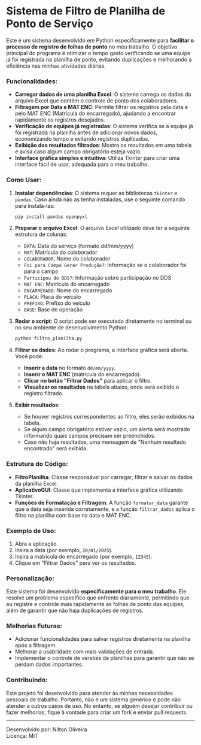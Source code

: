 # Sistema de Filtro de Planilha de Ponto de Serviço

Este é um sistema desenvolvido em Python especificamente para **facilitar o processo de registro de folhas de ponto** no meu trabalho. O objetivo principal do programa é otimizar o tempo gasto verificando se uma equipe já foi registrada na planilha de ponto, evitando duplicações e melhorando a eficiência nas minhas atividades diárias.

### Funcionalidades:
- **Carregar dados de uma planilha Excel**: O sistema carrega os dados do arquivo Excel que contém o controle de ponto dos colaboradores.
- **Filtragem por Data e MAT ENC**: Permite filtrar os registros pela data e pelo MAT ENC (Matrícula do encarregado), ajudando a encontrar rapidamente os registros desejados.
- **Verificação de equipes já registradas**: O sistema verifica se a equipe já foi registrada na planilha antes de adicionar novos dados, economizando tempo e evitando registros duplicados.
- **Exibição dos resultados filtrados**: Mostra os resultados em uma tabela e avisa caso algum campo obrigatório esteja vazio.
- **Interface gráfica simples e intuitiva**: Utiliza Tkinter para criar uma interface fácil de usar, adequada para o meu trabalho.

### Como Usar:
1. **Instalar dependências**:
   O sistema requer as bibliotecas `tkinter` e `pandas`. Caso ainda não as tenha instaladas, use o seguinte comando para instalá-las:

   ```bash
   pip install pandas openpyxl
   ```

2. **Preparar o arquivo Excel**:
   O arquivo Excel utilizado deve ter a seguinte estrutura de colunas:
   - `DATA`: Data do serviço (formato dd/mm/yyyy)
   - `MAT`: Matrícula do colaborador
   - `COLABORADOR`: Nome do colaborador
   - `Foi para Campo Gerar Produção?`: Informação se o colaborador foi para o campo
   - `Participou do DDS?`: Informação sobre participação no DDS
   - `MAT ENC`: Matrícula do encarregado
   - `ENCARREGADO`: Nome do encarregado
   - `PLACA`: Placa do veículo
   - `PREFIXO`: Prefixo do veículo
   - `BASE`: Base de operação

3. **Rodar o script**:
   O script pode ser executado diretamente no terminal ou no seu ambiente de desenvolvimento Python:

   ```bash
   python filtro_planilha.py
   ```

4. **Filtrar os dados**:
   Ao rodar o programa, a interface gráfica será aberta. Você pode:
   - **Inserir a data** no formato `dd/mm/yyyy`.
   - **Inserir o MAT ENC** (matrícula do encarregado).
   - **Clicar no botão "Filtrar Dados"** para aplicar o filtro.
   - **Visualizar os resultados** na tabela abaixo, onde será exibido o registro filtrado.

5. **Exibir resultados**:
   - Se houver registros correspondentes ao filtro, eles serão exibidos na tabela.
   - Se algum campo obrigatório estiver vazio, um alerta será mostrado informando quais campos precisam ser preenchidos.
   - Caso não haja resultados, uma mensagem de "Nenhum resultado encontrado" será exibida.

### Estrutura do Código:

- **FiltroPlanilha**: Classe responsável por carregar, filtrar e salvar os dados da planilha Excel.
- **AplicativoGUI**: Classe que implementa a interface gráfica utilizando Tkinter.
- **Funções de Formatação e Filtragem**: A função `formatar_data` garante que a data seja inserida corretamente, e a função `filtrar_dados` aplica o filtro na planilha com base na data e MAT ENC.
  
### Exemplo de Uso:

1. Abra a aplicação.
2. Insira a data (por exemplo, `20/01/2025`).
3. Insira a matrícula do encarregado (por exemplo, `12345`).
4. Clique em "Filtrar Dados" para ver os resultados.

### Personalização:
Este sistema foi desenvolvido **especificamente para o meu trabalho**. Ele resolve um problema específico que enfrento diariamente, permitindo que eu registre e controle mais rapidamente as folhas de ponto das equipes, além de garantir que não haja duplicações de registros.

### Melhorias Futuras:
- Adicionar funcionalidades para salvar registros diretamente na planilha após a filtragem.
- Melhorar a usabilidade com mais validações de entrada.
- Implementar o controle de versões de planilhas para garantir que não se perdam dados importantes.

### Contribuindo:
Este projeto foi desenvolvido para atender às minhas necessidades pessoais de trabalho. Portanto, não é um sistema genérico e pode não atender a outros casos de uso. No entanto, se alguém desejar contribuir ou fazer melhorias, fique à vontade para criar um fork e enviar pull requests.

---

Desenvolvido por: Nilton Oliveira  
Licença: MIT
